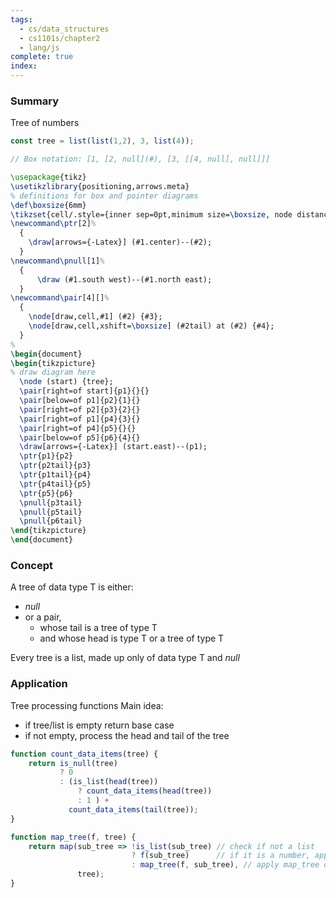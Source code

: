 ```yaml
---
tags:
  - cs/data_structures
  - cs1101s/chapter2
  - lang/js
complete: true
index:
---
```


### Summary
Tree of numbers
```js
const tree = list(list(1,2), 3, list(4));

// Box notation: [1, [2, null](#), [3, [[4, null], null]]]
```
```tikz
\usepackage{tikz}
\usetikzlibrary{positioning,arrows.meta}
% definitions for box and pointer diagrams
\def\boxsize{6mm}
\tikzset{cell/.style={inner sep=0pt,minimum size=\boxsize, node distance=2em and 3.5em}}
\newcommand\ptr[2]%
  {
    \draw[arrows={-Latex}] (#1.center)--(#2);
  }
\newcommand\pnull[1]%
  {
      \draw (#1.south west)--(#1.north east);
  }
\newcommand\pair[4][]%
  {
    \node[draw,cell,#1] (#2) {#3};
    \node[draw,cell,xshift=\boxsize] (#2tail) at (#2) {#4};
  }
% 
\begin{document}
\begin{tikzpicture}
% draw diagram here
  \node (start) {tree};
  \pair[right=of start]{p1}{}{}
  \pair[below=of p1]{p2}{1}{}
  \pair[right=of p2]{p3}{2}{}
  \pair[right=of p1]{p4}{3}{}
  \pair[right=of p4]{p5}{}{}
  \pair[below=of p5]{p6}{4}{}
  \draw[arrows={-Latex}] (start.east)--(p1);
  \ptr{p1}{p2}
  \ptr{p2tail}{p3}
  \ptr{p1tail}{p4}
  \ptr{p4tail}{p5}
  \ptr{p5}{p6}
  \pnull{p3tail}
  \pnull{p5tail}
  \pnull{p6tail}
\end{tikzpicture}
\end{document}
```

### Concept
A tree of data type T is either:
- *null*
- or a pair,
	- whose tail is a tree of type T
	- and whose head is type T or a tree of type T

Every tree is a list, made up only of data type T and _null_

### Application
Tree processing functions
Main idea:
- if tree/list is empty return base case
- if not empty, process the head and tail of the tree
```js
function count_data_items(tree) {
	return is_null(tree)            
		   ? 0            
		   : (is_list(head(tree))               
			   ? count_data_items(head(tree))                
			   : 1 ) +
			 count_data_items(tail(tree));
}

function map_tree(f, tree) {     
	return map(sub_tree => !is_list(sub_tree) // check if not a list
						   ? f(sub_tree)      // if it is a number, apply the function              
						   : map_tree(f, sub_tree), // apply map_tree on the head as well
			   tree);
} 